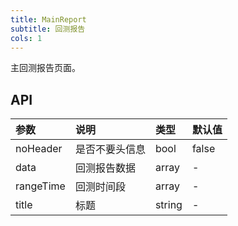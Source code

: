 ```yaml
---
title: MainReport
subtitle: 回测报告
cols: 1
---
```


主回测报告页面。

## API
| 参数           | 说明                 | 类型                | 默认值         |
| :------------- | :------------------- | :------------------ | :------------- |
| noHeader   |  是否不要头信息        | bool |  false |
| data       | 回测报告数据     | array              | ​-             |
| rangeTime       | 回测时间段     | array              | ​-             |
| title       | 标题     | string              | ​-             |
